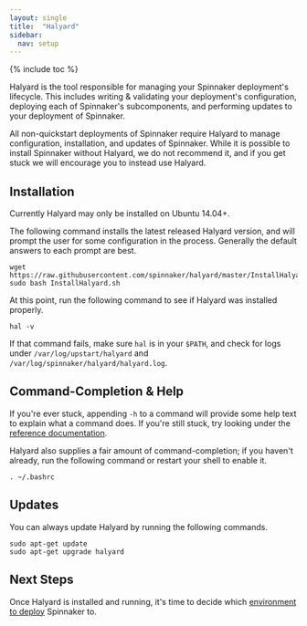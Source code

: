 ```yaml
---
layout: single
title:  "Halyard"
sidebar:
  nav: setup
---
```


{% include toc %}

Halyard is the tool responsible for managing your Spinnaker deployment's
lifecycle. This includes writing & validating your deployment's configuration,
deploying each of Spinnaker's subcomponents, and performing updates to your
deployment of Spinnaker.

All non-quickstart deployments of Spinnaker require Halyard to manage
configuration, installation, and updates of Spinnaker. While it is possible to
install Spinnaker without Halyard, we do not recommend it, and if you get stuck
we will encourage you to instead use Halyard.

## Installation

Currently Halyard may only be installed on Ubuntu 14.04+.

The following command installs the latest released Halyard version, and will
prompt the user for some configuration in the process. Generally the default
answers to each prompt are best.

```
wget https://raw.githubusercontent.com/spinnaker/halyard/master/InstallHalyard.sh
sudo bash InstallHalyard.sh
```

At this point, run the following command to see if Halyard was installed
properly.

```
hal -v
```

If that command fails, make sure `hal` is in your `$PATH`, and check for logs
under `/var/log/upstart/halyard` and `/var/log/spinnaker/halyard/halyard.log`.

## Command-Completion & Help

If you're ever stuck, appending `-h` to a command will provide some help text
to explain what a command does. If you're still stuck, try looking under the
[reference documentation](/reference/halyard).

Halyard also supplies a fair amount of command-completion; if you haven't
already, run the following command or restart your shell to enable it.

```
. ~/.bashrc
```

## Updates

You can always update Halyard by running the following commands.

```
sudo apt-get update
sudo apt-get upgrade halyard
```

## Next Steps

Once Halyard is installed and running, it's time to decide which [environment to
deploy](/setup/install/environment) Spinnaker to.
